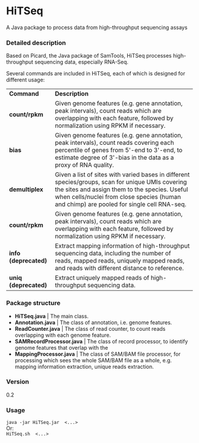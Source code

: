 HiTSeq
======

A Java package to process data from high-throughput sequencing assays



### Detailed description ###

Based on Picard, the Java package of SamTools, HiTSeq processes high-throughput sequencing data, especially RNA-Seq.

Several commands are included in HiTSeq, each of which is designed for different usage:

<table>
	<tr>
		<td><strong>Command</strong></td>
		<td><strong>Description</strong></td>
	<tr>
		<td><strong>count/rpkm</strong></td>
		<td>Given genome features (e.g. gene annotation, peak intervals), count reads which are overlapping with each feature, followed by normalization using RPKM if necessary.</td>
	<tr>
		<td><strong>bias</strong></td>
		<td>Given genome features (e.g. gene annotation, peak intervals), count reads covering each percentile of genes from 5'-end to 3'-end, to estimate degree of 3'-bias in the data as a proxy of RNA quality.</td>
	<tr>
		<td><strong>demultiplex</strong></td>
		<td>Given a list of sites with varied bases in different species/groups, scan for unique UMIs covering the sites and assign them to the species. Useful when cells/nuclei from close species (human and chimp) are pooled for single cell RNA-seq.</td>
	<tr>
		<td><strong>count/rpkm</strong></td>
		<td>Given genome features (e.g. gene annotation, peak intervals), count reads which are overlapping with each feature, followed by normalization using RPKM if necessary.</td>
	<tr>
		<td><strong>info (deprecated)</strong></td>
		<td>Extract mapping information of high-throughput sequencing data, including the number of reads, mapped reads, uniquely mapped reads, and reads with different distance to reference.</td>
	<tr>
		<td><strong>uniq (deprecated)</strong></td>
		<td>Extract uniquely mapped reads of high-throughput sequencing data.</td>
</table>             


### Package structure ###

* <strong>HiTSeq.java</strong> | The main class.<br />
* <strong>Annotation.java</strong> | The class of annotation, i.e. genome features.<br/>
* <strong>ReadCounter.java</strong> | The class of read counter, to count reads overlapping with each genome feature.<br />
* <strong>SAMRecordProcessor.java</strong> | The class of record processor, to identify genome features that overlap with the<br />
* <strong>MappingProcessor.java</strong> | The class of SAM/BAM file processor, for processing which sees the whole SAM/BAM file as a whole, e.g. mapping information extraction, unique reads extraction.<br />



### Version ###

0.2



### Usage ###
<code>java -jar HiTSeq.jar <command> <...></code>
<br />	Or:<br />
<code>HiTSeq.sh <command> <...></code>
